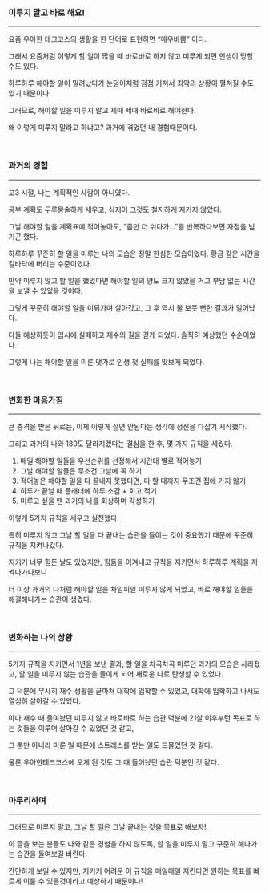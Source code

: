 ### 미루지 말고 바로 해요!

---

요즘 우아한 테크코스의 생활을 한 단어로 표현하면  “매우바쁨” 이다. 

그래서 요즘처럼 이렇게 할 일이 많을 때 바로바로 하지 않고 미루게 되면 인생이 망할 수도 있다. 

하루하루 해야할 일이 밀려났다가 눈덩이처럼 점점 커져서 최악의 상황이 펼쳐질 수도 있기 때문이다. 

그러므로, 해야할 일을 미루지 말고 제때 제때 바로바로 해야한다.

왜 이렇게 미루지 말라고 하냐고? 과거에 겪었던 내 경험때문이다.

</br>
  

### 과거의 경험

---

고3 시절, 나는 계획적인 사람이 아니였다. 

공부 계획도 두루뭉술하게 세우고, 심지어 그것도 철저하게 지키지 않았다. 

그날 해야할 일을 계획표에 적어놓아도, "좀만 더 쉬다가..."를 반복하다보면 자정을 넘기곤 했다.

하루하루 꾸준히 할 일을 미루는 나의 모습은 정말 한심한 모습이었다. 황금 같은 시간을 길바닥에 버리는 수준이였다. 

만약 미루지 않고 할 일을 했었다면 해야할 일의 양도 크지 않았을 거고 부담 없는 시간을 보낼 수 있었을 것이다.

그렇게 꾸준히 해야할 일을 미뤄가며 살아갔고, 그 후 역시 불 보듯 뻔한 결과가 일어났다. 

다들 예상하듯이 입시에 실패하고 재수의 길을 걷게 되었다. 솔직히 예상했던 수순이었다.

그렇게 나는 해야할 일을 미룬 댓가로 인생 첫 실패를 맛보게 되었다.


</br>


### 변화한 마음가짐

---

큰 충격을 받은 뒤로는, 이제 이렇게 살면 안된다는 생각에 정신을 다잡기 시작했다. 

그리고 과거의 나와 180도 달라지겠다는 결심을 한 후, 몇 가지 규칙을 세웠다.

1. 매일 해야할 일들을 우선순위를 선정해서 시간대 별로 적어놓기  
2. 그날 해야할 일들은 무조건 그날에 꼭 하기  
3. 적어놓은 해야할 일을 다 끝내지 못했다면, 다 할 때까지 무조건 집에 가지 않기
4. 하루가 끝날 때 플래너에 하루 소감 + 회고 적기
5. 미루고 싶을 땐 과거의 나를 회상하며 각성하기

이렇게 5가지 규칙을 세우고 실천했다. 

특히 미루지 않고 그날 할 일을 다 끝내는 습관을 들이는 것이 중요했기 때문에 꾸준히 규칙을 지켜나갔다. 

지키기 너무 힘든 날도 있었지만, 힘듦을 이겨내고 규칙을 지키면서 하루하루 계획을 지켜나가다보니

더 이상 과거의 나처럼 해야할 일을 차일피일 미루지 않게 되었고, 바로 해야할 일들을 해결해나가는 습관이 생겼다.

</br>


### 변화하는 나의 상황

---

5가지 규칙을 지키면서 1년을 보낸 결과, 할 일을 차곡차곡 미루던 과거의 모습은 사라졌고, 할 일을 미루지 않는 습관을 들이게 되어 새로운 나로 탄생할 수 있었다.

그 덕분에 무사히 재수 생활을 끝마쳐 대학에 입학할 수 있었고, 대학에 입학하고 나서도 열심히 살아갈 수 있었다. 

아마 재수 때 들여놨던 미루지 않고 바로바로 하는 습관 덕분에 21살 이후부턴 목표로 하는 것들을 이루며 살아갈 수 있었던 것 같고, 

그 뿐만 아니라 미룬 일 때문에 스트레스를 받는 일도 드물었던 것 같다. 

물론 우아한테크코스에 오게 된 것도 그 때 들어놨던 습관 덕분인 것 같다.

</br>


### 마무리하며

---

그러므로 미루지 말고, 그날 할 일은 그날 끝내는 것을 목표로 해보자! 

이 글을 보는 분들도 나와 같은 경험을 하지 않도록, 할 일을 미루지 말고 꾸준히 해나가는 습관을 들여보길 바란다. 

간단하게 보일 수 있지만, 지키키 어려운 이 규칙을 매일매일 지킨다면 원하는 목표를 빠르게 이룰 수 있을것이라고 예상하기 때문이다!
